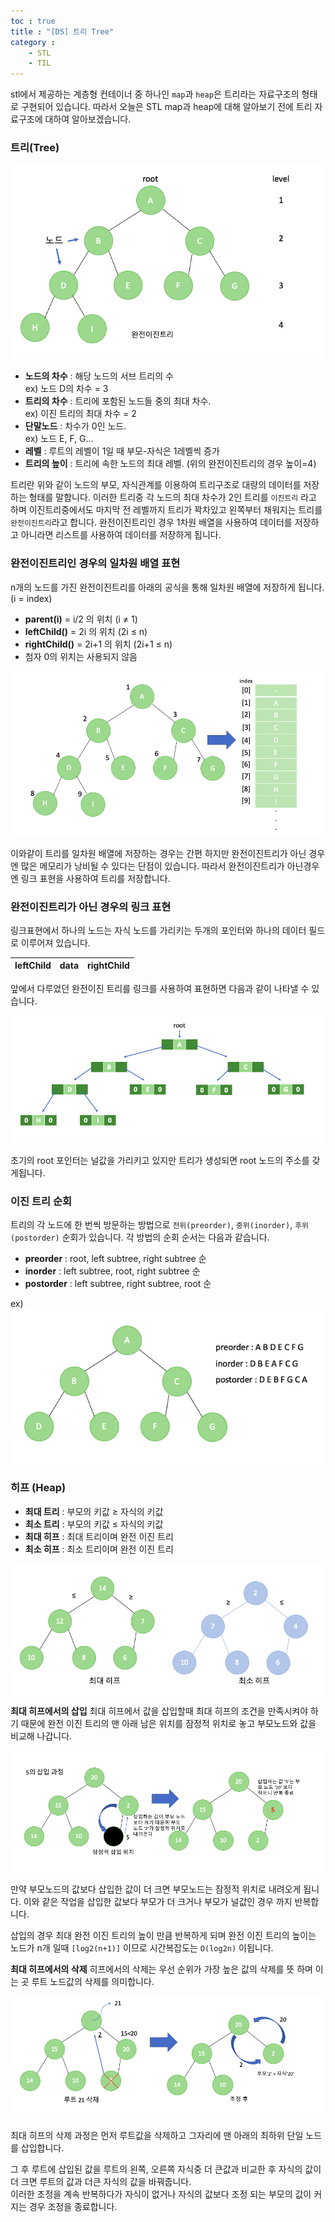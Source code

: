 ```yaml
---
toc : true
title : "[DS] 트리 Tree"
category :
    - STL
    - TIL
---
```

stl에서 제공하는 계층형 컨테이너 중 하나인 `map`과 `heap`은 트리라는 자료구조의 형태로 구현되어 있습니다. 따라서 오늘은 STL map과 heap에 대해 알아보기 전에 트리 자료구조에 대하여 알아보겠습니다.

### 트리$($Tree)
![완전이진트리](/assets/images/stl/완전이진트리.png)

- **노드의 차수** : 해당 노드의 서브 트리의 수<br> ex$)$ 노드 D의 차수 = 3
- **트리의 차수** : 트리에 포함된 노드들 중의 최대 차수.<br> ex$)$ 이진 트리의 최대 차수 = 2
- **단말노드** : 차수가 0인 노드.<br> ex$)$ 노드 E, F, G...
- **레벨** : 루트의 레벨이 1일 때 부모-자식은 1레벨씩 증가<br>
- **트리의 높이** : 트리에 속한 노드의 최대 레벨. $($위의 완전이진트리의 경우 높이=4)

트리란 위와 같이 노드의 부모, 자식관계를 이용하여 트리구조로 대량의 데이터를 저장하는 형태를 말합니다. 이러한 트리중 각 노드의 최대 차수가 2인 트리를 `이진트리` 라고 하며 이진트리중에서도 마지막 전 레벨까지 트리가 꽉차있고 왼쪽부터 채워지는 트리를 `완전이진트리`라고 합니다. 완전이진트리인 경우 1차원 배열을 사용하여 데이터를 저장하고 아니라면 리스트를 사용하여 데이터를 저장하게 됩니다.

### 완전이진트리인 경우의 일차원 배열 표현
n개의 노드를 가진 완전이진트리를 아래의 공식을 통해 일차원 배열에 저장하게 됩니다. $($i = index)
- **parent$($i)** = i/2 의 위치 $($i ≠ 1)
- **leftChild$($)** = 2i 의 위치 $($2i ≤ n)
- **rightChild$($)** = 2i+1 의 위치 $($2i+1 ≤ n) 
- 첨자 0의 위치는 사용되지 않음

![일차원배열표현](/assets/images/stl/완전이진트리배열.png)

이와같이 트리를 일차원 배열에 저장하는 경우는 간편 하지만 완전이진트리가 아닌 경우엔 많은 메모리가 낭비될 수 있다는 단점이 있습니다. 따라서 완전이진트리가 아닌경우엔 링크 표현을 사용하여 트리를 저장합니다.

### 완전이진트리가 아닌 경우의 링크 표현
링크표현에서 하나의 노드는 자식 노드를 가리키는 두개의 포인터와 하나의 데이터 필드로 이루어져 있습니다.

|leftChild|data|rightChild|
|-|-|-|
앞에서 다루었던 완전이진 트리를 링크를 사용하여 표현하면 다음과 같이 나타낼 수 있습니다.

![링크표현](/assets/images/stl/완전이진트리링크.png)

초기의 root 포인터는 널값을 가리키고 있지만 트리가 생성되면 root 노드의 주소를 갖게됩니다. 

### 이진 트리 순회
트리의 각 노드에 한 번씩 방문하는 방법으로 `전위(preorder)`, `중위(inorder)`, `후위(postorder)` 순회가 있습니다. 각 방법의 순회 순서는 다음과 같습니다.
- **preorder** : root, left subtree, right subtree 순
- **inorder** : left subtree, root, right subtree 순
- **postorder** : left subtree, right subtree, root 순

ex$)$ 
![이진트리순회](/assets/images/stl/이진트리순회.png)

### 히프 $($Heap)
- **최대 트리** : 부모의 키값 ≥ 자식의 키값
- **최소 트리** : 부모의 키값 ≤ 자식의 키값
- **최대 히프** : 최대 트리이며 완전 이진 트리
- **최소 히프** : 최소 트리이며 완전 이진 트리

![최대최소히프](/assets/images/stl/최소최대히프.png) 
**최대 히프에서의 삽입**
최대 히프에서 값을 삽입할때 최대 히프의 조건을 만족시켜야 하기 때문에 완전 이진 트리의 맨 아래 남은 위치를 잠정적 위치로 놓고 부모노드와 값을 비교해 나갑니다. 

![최대히프삽입](/assets/images/stl/최대히프삽입.png) 

만약 부모노드의 값보다 삽입한 값이 더 크면 부모노드는 잠정적 위치로 내려오게 됩니다. 이와 같은 작업을 삽입한 값보다 부모가 더 크거나 부모가 널값인 경우 까지 반복합니다.

삽입의 경우 최대 완전 이진 트리의 높이 만큼 반복하게 되며 완전 이진 트리의 높이는 노드가 n개 일때 `[log2(n+1)]` 이므로 시간복잡도는 `O(log2n)` 이됩니다.

**최대 히프에서의 삭제**
히프에서의 삭제는 우선 순위가 가장 높은 값의 삭제를 뜻 하며 이는 곳 루트 노드값의 삭제를 의미합니다. 

![최대히프삭제](/assets/images/stl/최대히프삭제.png) 

최대 히프의 삭제 과정은 먼저 루트값을 삭제하고 그자리에 맨 아래의 최하위 단일 노드를 삽입합니다. <br>

그 후 루트에 삽입된 값을 루트의 왼쪽, 오른쪽 자식중 더 큰값과 비교한 후 자식의 값이 더 크면 루트의 값과 더큰 자식의 값을 바꿔줍니다. <br>
이러한 조정을 계속 반복하다가 자식이 없거나 자식의 값보다 조정 되는 부모의 값이 커지는 경우 조정을 종료합니다.
